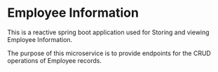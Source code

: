 # Employee Information
This is a reactive spring boot application used for Storing and viewing Employee Information.

The purpose of this microservice is to provide endpoints for the CRUD operations of Employee records.

 
